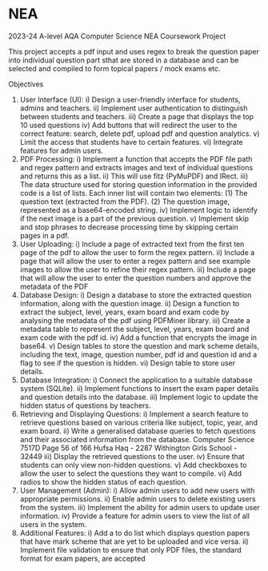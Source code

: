 # NEA
2023-24 A-level AQA Computer Science NEA Coursework Project

This project accepts a pdf input and uses regex to break the question paper into individual question part sthat are stored in a database and can be selected and compiled to form topical papers / mock exams etc.

Objectives
1) User Interface (UI):
i) Design a user-friendly interface for students, admins and teachers.
ii) Implement user authentication to distinguish between students and teachers.
iii) Create a page that displays the top 10 used questions
iv) Add buttons that will redirect the user to the correct feature: search, delete pdf,
upload pdf and question analytics.
v) Limit the access that students have to certain features.
vi) Integrate features for admin users.
2) PDF Processing:
i) Implement a function that accepts the PDF file path and regex pattern and extracts
images and text of individual questions and returns this as a list.
ii) This will use fitz (PyMuPDF) and IRect.
iii) The data structure used for storing question information in the provided code is a
list of lists. Each inner list will contain two elements:
(1) The question text (extracted from the PDF).
(2) The question image, represented as a base64-encoded string.
iv) Implement logic to identify if the next image is a part of the previous question.
v) Implement skip and stop phrases to decrease processing time by skipping certain
pages in a pdf.
3) User Uploading:
i) Include a page of extracted text from the first ten page of the pdf to allow the user
to form the regex pattern.
ii) Include a page that will allow the user to enter a regex pattern and see example
images to allow the user to refine their regex pattern.
iii) Include a page that will allow the user to enter the question numbers and approve
the metadata of the PDF
4) Database Design:
i) Design a database to store the extracted question information, along with the
question image.
ii) Design a function to extract the subject, level, years, exam board and exam code by
analysing the metadata of the pdf using PDFMiner library.
iii) Create a metadata table to represent the subject, level, years, exam board and exam
code with the pdf id.
iv) Add a function that encrypts the image in base64.
v) Design tables to store the question and mark scheme details, including the text,
image, question number, pdf id and question id and a flag to see if the question is
hidden.
vi) Design table to store user details.
5) Database Integration:
i) Connect the application to a suitable database system (SQLite).
ii) Implement functions to insert the exam paper details and question details into the
database.
iii) Implement logic to update the hidden status of questions by teachers.
6) Retrieving and Displaying Questions:
i) Implement a search feature to retrieve questions based on various criteria like
subject, topic, year, and exam board.
ii) Write a generalised database queries to fetch questions and their associated
information from the database.
Computer Science 7517D Page 56 of 166
Hufsa Haq - 2287 Withington Girls School - 32449
iii) Display the retrieved questions to the user.
iv) Ensure that students can only view non-hidden questions.
v) Add checkboxes to allow the user to select the questions they want to compile.
vi) Add radios to show the hidden status of each question.
7) User Management (Admin):
i) Allow admin users to add new users with appropriate permissions.
ii) Enable admin users to delete existing users from the system.
iii) Implement the ability for admin users to update user information.
iv) Provide a feature for admin users to view the list of all users in the system.
8) Additional Features:
i) Add a to do list which displays question papers that have mark scheme that are yet
to be uploaded and vice versa.
ii) Implement file validation to ensure that only PDF files, the standard format for
exam papers, are accepted
